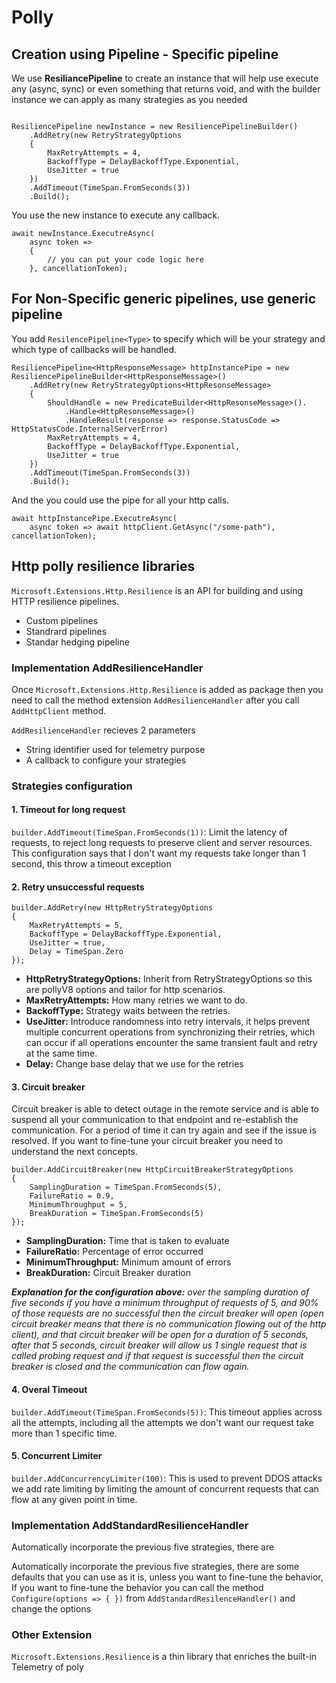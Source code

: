 # Polly 
## Creation using Pipeline - Specific pipeline

We use  **ResiliancePipeline** to create an instance that will help use execute any (async, sync) or even something that returns void, and with the builder instance we can apply as many strategies as you needed

``` 

ResiliencePipeline newInstance = new ResiliencePipelineBuilder()
    .AddRetry(new RetryStrategyOptions
    {
        MaxRetryAttempts = 4,
        BackoffType = DelayBackoffType.Exponential,
        UseJitter = true
    })
    .AddTimeout(TimeSpan.FromSeconds(3))
    .Build();

```

You use the new instance to execute any callback.

```
await newInstance.ExecutreAsync(
    async token => 
    {
        // you can put your code logic here
    }, cancellationToken);
```

## For Non-Specific generic pipelines, use generic pipeline

You add ``` ResilencePipeline<Type> ``` to specify which will be your strategy and which type of callbacks will be handled.

``` 
ResiliencePipeline<HttpResponseMessage> httpInstancePipe = new ResiliencePipelineBuilder<HttpResponseMessage>()
    .AddRetry(new RetryStrategyOptions<HttpResonseMessage>
    {
        ShouldHandle = new PredicateBuilder<HttpResonseMessage>().
            .Handle<HttpResonseMessage>()
            .HandleResult(response => response.StatusCode => HttpStatusCode.InternalServerError)
        MaxRetryAttempts = 4,
        BackoffType = DelayBackoffType.Exponential,
        UseJitter = true
    })
    .AddTimeout(TimeSpan.FromSeconds(3))
    .Build();
```

And the you could use the pipe for all your http calls.


```
await httpInstancePipe.ExecutreAsync(
    async token => await httpClient.GetAsync("/some-path"), cancellationToken);
```

## Http polly resilience libraries

```Microsoft.Extensions.Http.Resilience``` is an API for building and using HTTP resilience pipelines.

- Custom pipelines
- Standrard pipelines
- Standar hedging pipeline

### Implementation AddResilienceHandler

Once ```Microsoft.Extensions.Http.Resilience``` is added as package then you need to call the method extension ```AddResilienceHandler``` after you call ```AddHttpClient``` method.

```AddResilienceHandler``` recieves 2 parameters

* String identifier used for telemetry purpose 
* A callback to configure your strategies

### Strategies configuration

#### 1. Timeout for long request
```builder.AddTimeout(TimeSpan.FromSeconds(1))```: Limit the latency of requests, to reject long requests to preserve client and server resources. This configuration says that I don't want my requests take longer than 1 second, this throw a timeout exception

#### 2. Retry unsuccessful requests

```
builder.AddRetry(new HttpRetryStrategyOptions
{
    MaxRetryAttempts = 5,
    BackoffType = DelayBackoffType.Exponential, 
    UseJitter = true, 
    Delay = TimeSpan.Zero
});
```

* **HttpRetryStrategyOptions:** Inherit from RetryStrategyOptions so this are pollyV8 options and tailor for http scenarios.
* **MaxRetryAttempts:** How many retries we want to do.
* **BackoffType:** Strategy waits between the retries. 
* **UseJitter:** Introduce randomness into retry intervals, it helps prevent multiple concurrent operations from synchronizing their retries, which can occur if all operations encounter the same transient fault and retry at the same time.
* **Delay:** Change base delay that we use for the retries



#### 3. Circuit breaker

Circuit breaker is able to detect outage in the remote service and is able to suspend all your communication to that endpoint and re-establish the communication. For a period of time it can try again and see if the issue is resolved. If you want to fine-tune your circuit breaker you need to understand the next concepts.

``` 
builder.AddCircuitBreaker(new HttpCircuitBreakerStrategyOptions 
{
    SamplingDuration = TimeSpan.FromSeconds(5),
    FailureRatio = 0.9,
    MinimumThroughput = 5,
    BreakDuration = TimeSpan.FromSeconds(5)
});
```

* **SamplingDuration:** Time that is taken to evaluate
* **FailureRatio:** Percentage of error occurred
* **MinimumThroughput:** Minimum amount of errors
* **BreakDuration:** Circuit Breaker duration

_**Explanation for the configuration above:** over the sampling duration of five seconds if you have a minimum throughput of requests of 5, and 90% of those requests are no successful then the circuit breaker will open (open circuit breaker means that there is no communication flowing out of the http client), and that circuit breaker will be open for a duration of 5 seconds, after that 5 seconds, circuit breaker will allow us 1 single request that is called probing request and if that request is successful then the circuit breaker is closed and the communication can flow again._

#### 4. Overal Timeout 

```builder.AddTimeout(TimeSpan.FromSeconds(5))```: This timeout applies across all the attempts, including all the attempts we don't want our request take more than 1 specific time.

#### 5. Concurrent Limiter

```builder.AddConcurrencyLimiter(100)```: This is used to prevent DDOS attacks we add rate limiting by limiting the amount of concurrent requests that can flow at any given point in time.

### Implementation AddStandardResilienceHandler

Automatically incorporate the previous five strategies, there are

Automatically incorporate the previous five strategies, there are some defaults that you can use as it is, unless you want to fine-tune the behavior, If you want to fine-tune the behavior you can call the method ```Configure(options => { })``` from ```AddStandardResilenceHandler()``` and change the options 

### Other Extension

```Microsoft.Extensions.Resilience``` is a thin library that enriches the built-in Telemetry of poly
